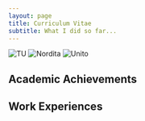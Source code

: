 ```yaml
---
layout: page
title: Curriculum Vitae
subtitle: What I did so far...
---
```

![TU](https://upload.wikimedia.org/wikipedia/commons/e/e7/TU-Logo-3D-rot.svg) ![Nordita]() ![Unito]()

## Academic Achievements

## Work Experiences
